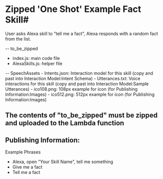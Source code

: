 # Zipped 'One Shot' Example Fact Skill#<a id="title">

User asks Alexa skill to "tell me a fact", Alexa responds with a random fact from the list.

 -- to_be_zipped
  - index.js: main code file
  - AlexaSkills.js: helper file

 -- SpeechAssets
    - Intents.json: Interaction model for this skill (copy and past into Interaction Model:Intent Schema)
    - Utterances.txt: Voice interactions for this skill (copy and past into Interaction Model:Sample Utterances)
    - ico108.png: 108px example for icon (for Publishing Information:Images)
    - ico512.png: 512px example for icon (for Publishing Information:Images)


## The contents of "to_be_zipped" must be zipped and uploaded to the Lambda function


## Publishing Information:
Example Phrases
 - Alexa, open "Your Skill Name", tell me something
 - Give me a fact
 - Tell me a fact

